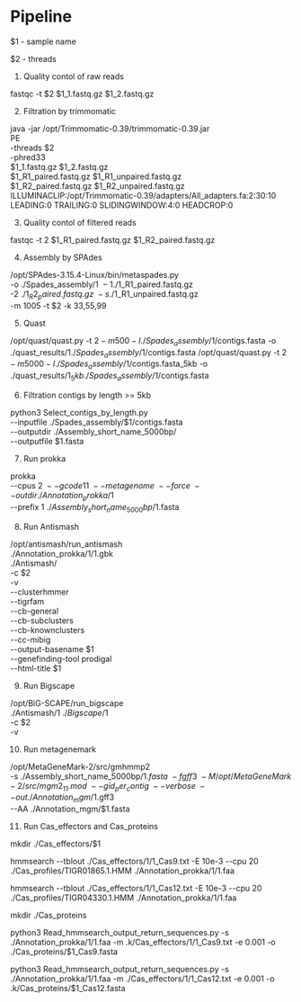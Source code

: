 # Pipeline

$1 - sample name

$2 - threads

1. Quality contol of raw reads

fastqc -t $2 $1_1.fastq.gz $1_2.fastq.gz

2. Filtration by trimmomatic

java -jar /opt/Trimmomatic-0.39/trimmomatic-0.39.jar \
PE \
-threads $2 \
-phred33 \
$1_1.fastq.gz $1_2.fastq.gz \
$1_R1_paired.fastq.gz $1_R1_unpaired.fastq.gz \
$1_R2_paired.fastq.gz $1_R2_unpaired.fastq.gz \
ILLUMINACLIP:/opt/Trimmomatic-0.39/adapters/All_adapters.fa:2:30:10 \
LEADING:0 TRAILING:0 SLIDINGWINDOW:4:0 HEADCROP:0

3. Quality contol of filtered reads

fastqc -t 2 $1_R1_paired.fastq.gz $1_R2_paired.fastq.gz

4. Assembly by SPAdes
 
/opt/SPAdes-3.15.4-Linux/bin/metaspades.py \
-o ./Spades_assembly/$1 \
-1 ./$1_R1_paired.fastq.gz \
-2 ./$1_R2_paired.fastq.gz \
-s ./$1_R1_unpaired.fastq.gz \
-m 1005 -t $2 -k 33,55,99

5. Quast
   
/opt/quast/quast.py -t $2 -m 500 -l ./Spades_assembly/$1/contigs.fasta -o ./quast_results/$1 ./Spades_assembly/$1/contigs.fasta
/opt/quast/quast.py -t $2 -m 5000 -l ./Spades_assembly/$1/contigs.fasta_5kb -o ./quast_results/$1_5kb ./Spades_assembly/$1/contigs.fasta

6. Filtration contigs by length >= 5kb

python3 Select_contigs_by_length.py \
--inputfile ./Spades_assembly/$1/contigs.fasta \
--outputdir ./Assembly_short_name_5000bp/ \
--outputfile $1.fasta

7. Run prokka

prokka \
--cpus $2 \
--gcode 11 \
--metagenome \
--force \
--outdir ./Annotation_prokka/$1 \
--prefix $1 \
./Assembly_short_name_5000bp/$1.fasta

8. Run Antismash

/opt/antismash/run_antismash \
./Annotation_prokka/$1/$1.gbk \
./Antismash/ \
-c $2 \
-v \
--clusterhmmer \
--tigrfam \
--cb-general \
--cb-subclusters \
--cb-knownclusters \
--cc-mibig \
--output-basename $1 \
--genefinding-tool prodigal \
--html-title $1

9. Run Bigscape

/opt/BiG-SCAPE/run_bigscape \
./Antismash/$1 \
./Bigscape/$1 \
-c $2 \
-v

10. Run metagenemark

/opt/MetaGeneMark-2/src/gmhmmp2 \
-s ./Assembly_short_name_5000bp/$1.fasta \
-f gff3 \
-M /opt/MetaGeneMark-2/src/mgm2_11.mod \
--gid_per_contig \
--verbose \
--out ./Annotation_mgm/$1.gff3 \
--AA ./Annotation_mgm/$1.fasta

11. Run Cas_effectors and Cas_proteins

mkdir ./Cas_effectors/$1

hmmsearch --tblout ./Cas_effectors/$1/$1_Cas9.txt -E 10e-3 --cpu 20 ./Cas_profiles/TIGR01865.1.HMM ./Annotation_prokka/$1/$1.faa

hmmsearch --tblout ./Cas_effectors/$1/$1_Cas12.txt -E 10e-3 --cpu 20 ./Cas_profiles/TIGR04330.1.HMM ./Annotation_prokka/$1/$1.faa

mkdir ./Cas_proteins

python3 Read_hmmsearch_output_return_sequences.py -s ./Annotation_prokka/$1/$1.faa -m .k/Cas_effectors/$1/$1_Cas9.txt -e 0.001 -o ./Cas_proteins/$1_Cas9.fasta

python3 Read_hmmsearch_output_return_sequences.py -s ./Annotation_prokka/$1/$1.faa -m ./Cas_effectors/$1/$1_Cas12.txt -e 0.001 -o .k/Cas_proteins/$1_Cas12.fasta

